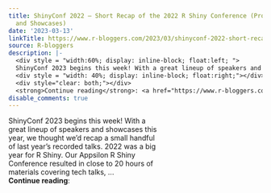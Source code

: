 ```yaml
---
title: ShinyConf 2022 – Short Recap of the 2022 R Shiny Conference (Projects, Talks,
  and Showcases)
date: '2023-03-13'
linkTitle: https://www.r-bloggers.com/2023/03/shinyconf-2022-short-recap-of-the-2022-r-shiny-conference-projects-talks-and-showcases/
source: R-bloggers
description: |-
  <div style = "width:60%; display: inline-block; float:left; ">
  ShinyConf 2023 begins this week! With a great lineup of speakers and showcases this year, we thought we’d recap a small handful of last year’s recorded talks. 2022 was a big year for R Shiny. Our Appsilon R Shiny Conference resulted in close to 20 hours of materials covering tech talks, ...</div>
  <div style = "width: 40%; display: inline-block; float:right;"></div>
  <div style="clear: both;"></div>
  <strong>Continue reading</strong>: <a href="https://www.r-bloggers.com/2023/03/shinyconf-2022-short-recap-of-the-2022-r-shiny-conference-pr ...
disable_comments: true
---
```

<div style = "width:60%; display: inline-block; float:left; ">
ShinyConf 2023 begins this week! With a great lineup of speakers and showcases this year, we thought we’d recap a small handful of last year’s recorded talks. 2022 was a big year for R Shiny. Our Appsilon R Shiny Conference resulted in close to 20 hours of materials covering tech talks, ...</div>
<div style = "width: 40%; display: inline-block; float:right;"></div>
<div style="clear: both;"></div>
<strong>Continue reading</strong>: <a href="https://www.r-bloggers.com/2023/03/shinyconf-2022-short-recap-of-the-2022-r-shiny-conference-pr ...